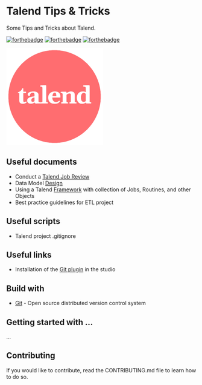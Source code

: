 # Talend Tips & Tricks

Some Tips and Tricks about Talend.

[![forthebadge](https://forthebadge.com/images/badges/contains-technical-debt.svg)](http://forthebadge.com)  [![forthebadge](https://forthebadge.com/images/badges/check-it-out.svg)](http://forthebadge.com)  [![forthebadge](https://forthebadge.com/images/badges/built-with-love.svg)](http://forthebadge.com)

![Talend](./images/talend-logo-256.png)

## Useful documents

* Conduct a [Talend Job Review](https://analyticsweek.com/content/conducting-effective-talend-job-design-reviews-a-primer/)
* Data Model [Design](https://www.talend.com/blog/2017/05/05/data-model-design-best-practices-part-1)
* Using a Talend [Framework](http://talendframework.com/) with collection of Jobs, Routines, and other Objects
* Best practice guidelines for ETL project

## Useful scripts

* Talend project .gitignore

## Useful links

* Installation of the [Git plugin](http://easy-bi.org/blog/talend-installation-plugin-git-studio/) in the studio

## Build with

* [Git](https://git-scm.com) - Open source distributed version control system

## Getting started with ...

...

## Contributing

If you would like to contribute, read the CONTRIBUTING.md file to learn how to do so.

